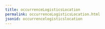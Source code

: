 ```yaml
---
title: occurrenceLogisticsLocation
permalink: occurrenceLogisticsLocation.html
jsonid: occurrencelogisticslocation
---
```

